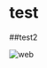 # test
##test2

<img src="[url](https://cdn.futura-sciences.com/sources/images/prehistoire-internet.jpg)" alt="web">
